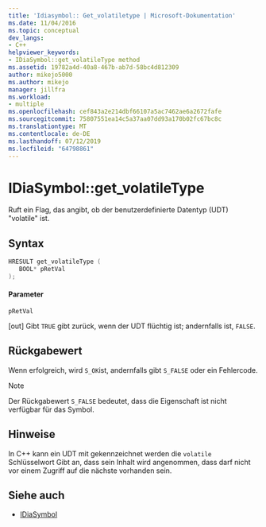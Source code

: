 ```yaml
---
title: 'Idiasymbol:: Get_volatiletype | Microsoft-Dokumentation'
ms.date: 11/04/2016
ms.topic: conceptual
dev_langs:
- C++
helpviewer_keywords:
- IDiaSymbol::get_volatileType method
ms.assetid: 19782a4d-40a8-467b-ab7d-58bc4d812309
author: mikejo5000
ms.author: mikejo
manager: jillfra
ms.workload:
- multiple
ms.openlocfilehash: cef843a2e214dbf66107a5ac7462ae6a2672fafe
ms.sourcegitcommit: 75807551ea14c5a37aa07dd93a170b02fc67bc8c
ms.translationtype: MT
ms.contentlocale: de-DE
ms.lasthandoff: 07/12/2019
ms.locfileid: "64798861"
---
```

# <a name="idiasymbolgetvolatiletype"></a>IDiaSymbol::get_volatileType
Ruft ein Flag, das angibt, ob der benutzerdefinierte Datentyp (UDT) "volatile" ist.

## <a name="syntax"></a>Syntax

```C++
HRESULT get_volatileType ( 
   BOOL* pRetVal
);
```

#### <a name="parameters"></a>Parameter
 `pRetVal`

[out] Gibt `TRUE` gibt zurück, wenn der UDT flüchtig ist; andernfalls ist, `FALSE`.

## <a name="return-value"></a>Rückgabewert
 Wenn erfolgreich, wird `S_OK`ist, andernfalls gibt `S_FALSE` oder ein Fehlercode.

> [!NOTE]
> Der Rückgabewert `S_FALSE` bedeutet, dass die Eigenschaft ist nicht verfügbar für das Symbol.

## <a name="remarks"></a>Hinweise
 In C++ kann ein UDT mit gekennzeichnet werden die `volatile` Schlüsselwort Gibt an, dass sein Inhalt wird angenommen, dass darf nicht vor einem Zugriff auf die nächste vorhanden sein.

## <a name="see-also"></a>Siehe auch
- [IDiaSymbol](../../debugger/debug-interface-access/idiasymbol.md)